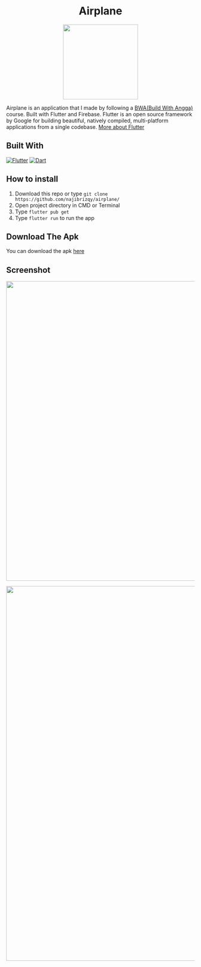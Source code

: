 <h1 align="center">Airplane</h1>
<p align="center">
  <img src="https://user-images.githubusercontent.com/33283502/222066571-6e1a3383-b7d5-46d3-a106-d7f023999b4e.png" width='200'/>
</p>
<p>
  Airplane is an application that I made by following a <a href="https://buildwithangga.com/">BWA(Build With Angga)</a> course. Built with Flutter and Firebase. Flutter is an open source framework by Google for building beautiful, natively compiled, multi-platform applications from a single codebase. <a href="https://flutter.dev/?gclid=Cj0KCQiA6fafBhC1ARIsAIJjL8nJ4Ndzp14xk6vuaG3BOMJ2wV_GNKF8AY-7W0DiHsEk0WKd3jemHwgaAsKEEALw_wcB&gclsrc=aw.ds">More about Flutter</a>
</p>

## Built With
[![Flutter](https://img.shields.io/badge/Flutter-v.3.3.10-blue.svg?style=rounded-square)]([https://facebook.github.io/react-native/docs/0.60/getting-started](https://docs.flutter.dev/get-started/install))
[![Dart](https://img.shields.io/badge/Dart-v.2.18.6-orange.svg?style=rounded-square)](https://docs.nativebase.io/)
 
## How to install
  1. Download this repo or type `git clone https://github.com/najibrizqy/airplane/`
  2. Open project directory in CMD or Terminal
  3. Type `flutter pub get`
  4. Type `flutter run` to run the app
  
## Download The Apk
  You can download the apk [here](https://drive.google.com/file/d/1zgfvxDwJcHlpfJDk6rpjtrDOszyT4M3y/view?usp=share_link)
  
## Screenshot
<p align='center'>
  <span>
      <image width="800" src="https://user-images.githubusercontent.com/33283502/222072822-e6c90bc1-eb3f-4de2-9885-83d7e61581aa.png" />   
  </span>
</p>
<p align='center'>
  <span>
      <image width="1000" src="https://user-images.githubusercontent.com/33283502/222072842-afc361d9-1a69-4218-96fd-10ed4906c138.png" />   
  </span>
</p>
